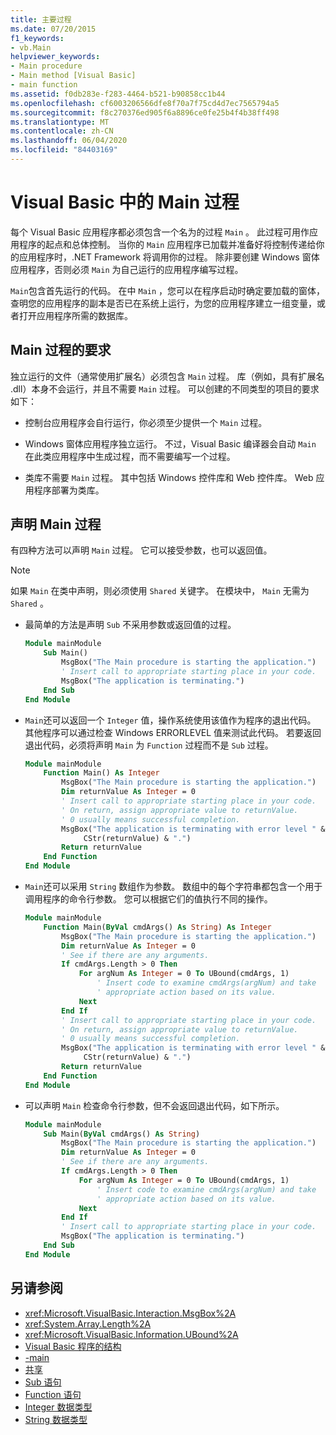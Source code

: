 ```yaml
---
title: 主要过程
ms.date: 07/20/2015
f1_keywords:
- vb.Main
helpviewer_keywords:
- Main procedure
- Main method [Visual Basic]
- main function
ms.assetid: f0db283e-f283-4464-b521-b90858cc1b44
ms.openlocfilehash: cf6003206566dfe8f70a7f75cd4d7ec7565794a5
ms.sourcegitcommit: f8c270376ed905f6a8896ce0fe25b4f4b38ff498
ms.translationtype: MT
ms.contentlocale: zh-CN
ms.lasthandoff: 06/04/2020
ms.locfileid: "84403169"
---
```

# <a name="main-procedure-in-visual-basic"></a>Visual Basic 中的 Main 过程
每个 Visual Basic 应用程序都必须包含一个名为的过程 `Main` 。 此过程可用作应用程序的起点和总体控制。 当你的 `Main` 应用程序已加载并准备好将控制传递给你的应用程序时，.NET Framework 将调用你的过程。 除非要创建 Windows 窗体应用程序，否则必须 `Main` 为自己运行的应用程序编写过程。

 `Main`包含首先运行的代码。 在中 `Main` ，您可以在程序启动时确定要加载的窗体，查明您的应用程序的副本是否已在系统上运行，为您的应用程序建立一组变量，或者打开应用程序所需的数据库。

## <a name="requirements-for-the-main-procedure"></a>Main 过程的要求
 独立运行的文件（通常使用扩展名）必须包含 `Main` 过程。 库（例如，具有扩展名 .dll）本身不会运行，并且不需要 `Main` 过程。 可以创建的不同类型的项目的要求如下：

- 控制台应用程序会自行运行，你必须至少提供一个 `Main` 过程。

- Windows 窗体应用程序独立运行。 不过，Visual Basic 编译器会自动 `Main` 在此类应用程序中生成过程，而不需要编写一个过程。

- 类库不需要 `Main` 过程。 其中包括 Windows 控件库和 Web 控件库。 Web 应用程序部署为类库。

## <a name="declaring-the-main-procedure"></a>声明 Main 过程
 有四种方法可以声明 `Main` 过程。 它可以接受参数，也可以返回值。

> [!NOTE]
> 如果 `Main` 在类中声明，则必须使用 `Shared` 关键字。 在模块中， `Main` 无需为 `Shared` 。

- 最简单的方法是声明 `Sub` 不采用参数或返回值的过程。

    ```vb
    Module mainModule
        Sub Main()
            MsgBox("The Main procedure is starting the application.")
            ' Insert call to appropriate starting place in your code.
            MsgBox("The application is terminating.")
        End Sub
    End Module
    ```

- `Main`还可以返回一个 `Integer` 值，操作系统使用该值作为程序的退出代码。 其他程序可以通过检查 Windows ERRORLEVEL 值来测试此代码。 若要返回退出代码，必须将声明 `Main` 为 `Function` 过程而不是 `Sub` 过程。

    ```vb
    Module mainModule
        Function Main() As Integer
            MsgBox("The Main procedure is starting the application.")
            Dim returnValue As Integer = 0
            ' Insert call to appropriate starting place in your code.
            ' On return, assign appropriate value to returnValue.
            ' 0 usually means successful completion.
            MsgBox("The application is terminating with error level " &
                 CStr(returnValue) & ".")
            Return returnValue
        End Function
    End Module
    ```

- `Main`还可以采用 `String` 数组作为参数。 数组中的每个字符串都包含一个用于调用程序的命令行参数。 您可以根据它们的值执行不同的操作。

    ```vb
    Module mainModule
        Function Main(ByVal cmdArgs() As String) As Integer
            MsgBox("The Main procedure is starting the application.")
            Dim returnValue As Integer = 0
            ' See if there are any arguments.
            If cmdArgs.Length > 0 Then
                For argNum As Integer = 0 To UBound(cmdArgs, 1)
                    ' Insert code to examine cmdArgs(argNum) and take
                    ' appropriate action based on its value.
                Next
            End If
            ' Insert call to appropriate starting place in your code.
            ' On return, assign appropriate value to returnValue.
            ' 0 usually means successful completion.
            MsgBox("The application is terminating with error level " &
                 CStr(returnValue) & ".")
            Return returnValue
        End Function
    End Module
    ```

- 可以声明 `Main` 检查命令行参数，但不会返回退出代码，如下所示。

    ```vb
    Module mainModule
        Sub Main(ByVal cmdArgs() As String)
            MsgBox("The Main procedure is starting the application.")
            Dim returnValue As Integer = 0
            ' See if there are any arguments.
            If cmdArgs.Length > 0 Then
                For argNum As Integer = 0 To UBound(cmdArgs, 1)
                    ' Insert code to examine cmdArgs(argNum) and take
                    ' appropriate action based on its value.
                Next
            End If
            ' Insert call to appropriate starting place in your code.
            MsgBox("The application is terminating.")
        End Sub
    End Module
    ```
  
## <a name="see-also"></a>另请参阅

- <xref:Microsoft.VisualBasic.Interaction.MsgBox%2A>
- <xref:System.Array.Length%2A>
- <xref:Microsoft.VisualBasic.Information.UBound%2A>
- [Visual Basic 程序的结构](structure-of-a-visual-basic-program.md)
- [-main](../../reference/command-line-compiler/main.md)
- [共享](../../language-reference/modifiers/shared.md)
- [Sub 语句](../../language-reference/statements/sub-statement.md)
- [Function 语句](../../language-reference/statements/function-statement.md)
- [Integer 数据类型](../../language-reference/data-types/integer-data-type.md)
- [String 数据类型](../../language-reference/data-types/string-data-type.md)
